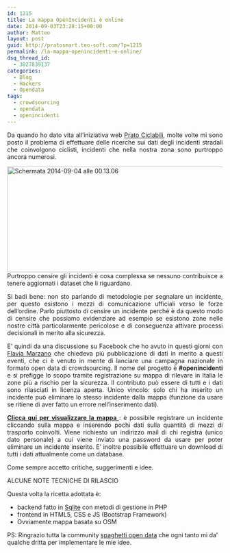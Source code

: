 ```yaml
---
id: 1215
title: La mappa OpenIncidenti è online
date: 2014-09-03T23:28:15+00:00
author: Matteo
layout: post
guid: http://pratosmart.teo-soft.com/?p=1215
permalink: /la-mappa-openincidenti-e-online/
dsq_thread_id:
  - 3027839137
categories:
  - Blog
  - Hackers
  - Opendata
tags:
  - crowdsourcing
  - opendata
  - openincidenti
---
```

<p style="text-align: justify;">
  Da quando ho dato vita all’iniziativa web <a href="www.pratociclabili.com" target="_blank">Prato Ciclabili</a>, molte volte mi sono posto il problema di effettuare delle ricerche sui dati degli incidenti stradali che coinvolgono ciclisti, incidenti che nella nostra zona sono purtroppo ancora numerosi.
</p>

<p style="text-align: justify;">
  <a href="http://pratosmart.teo-soft.com/wp-content/uploads/2014/09/Schermata-2014-09-04-alle-00.13.06.png"><img class="alignleft size-large wp-image-1216" src="http://pratosmart.teo-soft.com/wp-content/uploads/2014/09/Schermata-2014-09-04-alle-00.13.06-1024x386.png" alt="Schermata 2014-09-04 alle 00.13.06" width="656" height="247" srcset="http://pratosmart.teo-soft.com/wp-content/uploads/2014/09/Schermata-2014-09-04-alle-00.13.06-300x113.png 300w, http://pratosmart.teo-soft.com/wp-content/uploads/2014/09/Schermata-2014-09-04-alle-00.13.06-1024x386.png 1024w" sizes="(max-width: 656px) 100vw, 656px" /></a>Purtroppo censire gli incidenti è cosa complessa se nessuno contribuisce a tenere aggiornati i dataset che li riguardano.
</p>

<p style="text-align: justify;">
  Si badi bene: non sto parlando di metodologie per segnalare un incidente, per questo esistono i mezzi di comunicazione ufficiali verso le forze dell’ordine. Parlo piuttosto di censire un incidente perché è da questo modo di censire che possiamo evidenziare ad esempio se esistono zone nelle nostre città particolarmente pericolose e di conseguenza attivare processi decisionali in merito alla sicurezza.
</p>

<p style="text-align: justify;">
  E’ quindi da una discussione su Facebook che ho avuto in questi giorni con <a href="http://about.me/flaviamarzano">Flavia Marzano</a> che chiedeva più pubblicazione di dati in merito a questi eventi, che ci è venuto in mente di lanciare una campagna nazionale in formato open data di crowdsourcing. Il nome del progetto è <b>#openincidenti</b> e si prefigge lo scopo tramite registrazione su mappa di rilevare in Italia le zone più a rischio per la sicurezza. Il contributo può essere di tutti e i dati sono rilasciati in licenza aperta. Unico vincolo: solo chi ha inserito un incidente può eliminare lo stesso incidente dalla mappa (funzione da usare se ritiene di aver fatto un errore nell’inserimento dati).
</p>

<p style="text-align: justify;">
  <a href="http://teo-soft.com/openincidenti" target="_blank"><strong>Clicca qui per visualizzare la mappa </strong></a>: è possibile registrare un incidente cliccando sulla mappa e inserendo pochi dati sulla quantità di mezzi di trasporto coinvolti. Viene richiesto un indirizzo mail di chi registra (unico dato personale) a cui viene inviato una password da usare per poter eliminare un incidente inserito. E’ inoltre possibile effettuare un download di tutti i dati attualmente come un database.
</p>

<p style="text-align: justify;">
  Come sempre accetto critiche, suggerimenti e idee.
</p>

<p style="text-align: justify;">
  ALCUNE NOTE TECNICHE DI RILASCIO
</p>

<p style="text-align: justify;">
  Questa volta la ricetta adottata è:
</p>

  * backend fatto in <a href="http://www.sqlite.org/" target="_blank">Sqlite</a> con metodi di gestione in PHP
  * frontend in HTML5, CSS e JS (Bootstrap Framework)
  * Ovviamente mappa basata su OSM

PS: Ringrazio tutta la community [spaghetti open data](http://www.spaghettiopendata.org/) che ogni tanto mi da’ qualche dritta per implementare le mie idee.